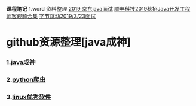 **课程笔记**
	1.word
		资料整理
		[2019 京东java面试](/2019/03/2019-03-16.md)
		[顺丰科技2019秋招Java开发工程师客观题合集](/2019/03/2019-03-17.md)
		[字节跳动2019/3/23面试](/2019/03/2019-03-23.md)

# **github资源整理**[java成神]


###	1.[java成神](https://github.com/hollischuang/toBeTopJavaer)
###	2.[python爬虫](https://github.com/CriseLYJ/awesome-python-login-model)
###     3.[linux优秀软件](https://github.com/luong-komorebi/Awesome-Linux-Software)
	

